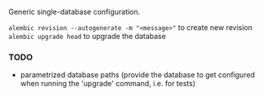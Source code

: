 Generic single-database configuration.

`alembic revision --autogenerate -m "<message>"` to create new revision
`alembic upgrade head` to upgrade the database

### TODO

- parametrized database paths (provide the database to get configured when running the 'upgrade' command, i.e. for tests)
